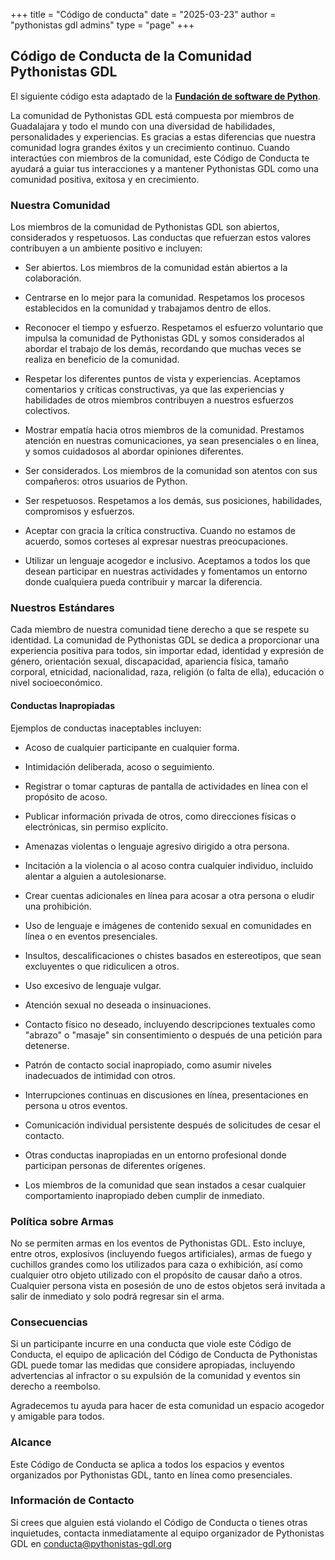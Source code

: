 +++
title = "Código de conducta"
date = "2025-03-23"
author = "pythonistas gdl admins"
type = "page"
+++

## Código de Conducta de la Comunidad Pythonistas GDL

El siguiente código esta adaptado de la [**Fundación de software de Python**](https://policies.python.org/python.org/code-of-conduct/).

La comunidad de Pythonistas GDL está compuesta por miembros de Guadalajara y todo el mundo con una diversidad de habilidades, personalidades y experiencias. Es gracias a estas diferencias que nuestra comunidad logra grandes éxitos y un crecimiento continuo. Cuando interactúes con miembros de la comunidad, este Código de Conducta te ayudará a guiar tus interacciones y a mantener Pythonistas GDL como una comunidad positiva, exitosa y en crecimiento.

### Nuestra Comunidad

Los miembros de la comunidad de Pythonistas GDL son abiertos, considerados y respetuosos. Las conductas que refuerzan estos valores contribuyen a un ambiente positivo e incluyen:

- Ser abiertos. Los miembros de la comunidad están abiertos a la colaboración.

- Centrarse en lo mejor para la comunidad. Respetamos los procesos establecidos en la comunidad y trabajamos dentro de ellos.

- Reconocer el tiempo y esfuerzo. Respetamos el esfuerzo voluntario que impulsa la comunidad de Pythonistas GDL y somos considerados al abordar el trabajo de los demás, recordando que muchas veces se realiza en beneficio de la comunidad.

- Respetar los diferentes puntos de vista y experiencias. Aceptamos comentarios y críticas constructivas, ya que las experiencias y habilidades de otros miembros contribuyen a nuestros esfuerzos colectivos.

- Mostrar empatía hacia otros miembros de la comunidad. Prestamos atención en nuestras comunicaciones, ya sean presenciales o en línea, y somos cuidadosos al abordar opiniones diferentes.

- Ser considerados. Los miembros de la comunidad son atentos con sus compañeros: otros usuarios de Python.

- Ser respetuosos. Respetamos a los demás, sus posiciones, habilidades, compromisos y esfuerzos.

- Aceptar con gracia la crítica constructiva. Cuando no estamos de acuerdo, somos corteses al expresar nuestras preocupaciones.

- Utilizar un lenguaje acogedor e inclusivo. Aceptamos a todos los que desean participar en nuestras actividades y fomentamos un entorno donde cualquiera pueda contribuir y marcar la diferencia.

### Nuestros Estándares

Cada miembro de nuestra comunidad tiene derecho a que se respete su identidad. La comunidad de Pythonistas GDL se dedica a proporcionar una experiencia positiva para todos, sin importar edad, identidad y expresión de género, orientación sexual, discapacidad, apariencia física, tamaño corporal, etnicidad, nacionalidad, raza, religión (o falta de ella), educación o nivel socioeconómico.

#### Conductas Inapropiadas

Ejemplos de conductas inaceptables incluyen:

- Acoso de cualquier participante en cualquier forma.

- Intimidación deliberada, acoso o seguimiento.

- Registrar o tomar capturas de pantalla de actividades en línea con el propósito de acoso.

- Publicar información privada de otros, como direcciones físicas o electrónicas, sin permiso explícito.

- Amenazas violentas o lenguaje agresivo dirigido a otra persona.

- Incitación a la violencia o al acoso contra cualquier individuo, incluido alentar a alguien a autolesionarse.

- Crear cuentas adicionales en línea para acosar a otra persona o eludir una prohibición.

- Uso de lenguaje e imágenes de contenido sexual en comunidades en línea o en eventos presenciales.

- Insultos, descalificaciones o chistes basados en estereotipos, que sean excluyentes o que ridiculicen a otros.

- Uso excesivo de lenguaje vulgar.

- Atención sexual no deseada o insinuaciones.

- Contacto físico no deseado, incluyendo descripciones textuales como "abrazo" o "masaje" sin consentimiento o después de una petición para detenerse.

- Patrón de contacto social inapropiado, como asumir niveles inadecuados de intimidad con otros.

- Interrupciones continuas en discusiones en línea, presentaciones en persona u otros eventos.

- Comunicación individual persistente después de solicitudes de cesar el contacto.

- Otras conductas inapropiadas en un entorno profesional donde participan personas de diferentes orígenes.

- Los miembros de la comunidad que sean instados a cesar cualquier comportamiento inapropiado deben cumplir de inmediato.

### Política sobre Armas

No se permiten armas en los eventos de Pythonistas GDL. Esto incluye, entre otros, explosivos (incluyendo fuegos artificiales), armas de fuego y cuchillos grandes como los utilizados para caza o exhibición, así como cualquier otro objeto utilizado con el propósito de causar daño a otros. Cualquier persona vista en posesión de uno de estos objetos será invitada a salir de inmediato y solo podrá regresar sin el arma.

### Consecuencias

Si un participante incurre en una conducta que viole este Código de Conducta, el equipo de aplicación del Código de Conducta de Pythonistas GDL puede tomar las medidas que considere apropiadas, incluyendo advertencias al infractor o su expulsión de la comunidad y eventos sin derecho a reembolso.

Agradecemos tu ayuda para hacer de esta comunidad un espacio acogedor y amigable para todos.

### Alcance

Este Código de Conducta se aplica a todos los espacios y eventos organizados por Pythonistas GDL, tanto en línea como presenciales.

### Información de Contacto

Si crees que alguien está violando el Código de Conducta o tienes otras inquietudes, contacta inmediatamente al equipo organizador de Pythonistas GDL en [conducta@pythonistas-gdl.org](mailto:conducta@pythonistas-gdl.org)